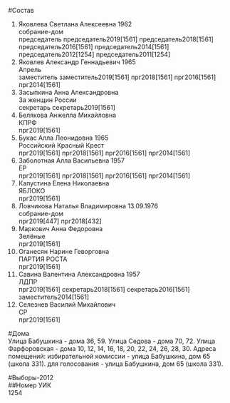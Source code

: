 #Состав  
1. Яковлева Светлана Алексеевна 1962  
    собрание-дом  
    председатель председатель2019[1561] председатель2018[1561] председатель2016[1561] председатель2014[1561] председатель2012[1254] председатель2011[1254]  
2. Яковлев Александр Геннадьевич 1965  
    Апрель  
    заместитель заместитель2019[1561] прг2018[1561] прг2016[1561] прг2014[1561]  
3. Засыпкина Анна Александровна  
    За женщин России  
    секретарь секретарь2019[1561]  
4. Белякова Анжелла Михайловна  
    КПРФ  
    прг2019[1561]  
5. Букас Алла Леонидовна 1965  
    Российский Красный Крест  
    прг2019[1561] прг2018[1561] прг2016[1561] прг2014[1561]  
6. Заболотная Алла Васильевна 1957  
    ЕР  
    прг2019[1561] прг2018[1561] прг2016[1561] прг2014[1561]  
7. Капустина Елена Николаевна  
    ЯБЛОКО  
    прг2019[1561]  
8. Ловчикова Наталья Владимировна 13.09.1976  
    собрание-дом  
    прг2019[447] прг2018[432]  
9. Маркович Анна Федоровна  
    Зелёные  
    прг2019[1561]  
10. Оганесян Нарине Геворговна  
    ПАРТИЯ РОСТА  
    прг2019[1561]  
11. Савина Валентина Александровна 1957  
    ЛДПР  
    прг2019[1561] секретарь2018[1561] секретарь2016[1561] заместитель2014[1561]  
12. Селезнев Василий Михайлович  
    СР  
    прг2019[1561]  
  
#Дома  
Улица Бабушкина - дома 36, 59. Улица Седова - дома 70, 72. Улица Фарфоровская - дома 10, 12, 14, 16, 18, 20, 22, 24, 26, 28, 30. Адреса помещений: избирательной комиссии - улица Бабушкина, дом 65 (школа 331). для голосования - улица Бабушкина, дом 65 (школа 331).  
  
#Выборы-2012  
##Номер УИК  
1254  
